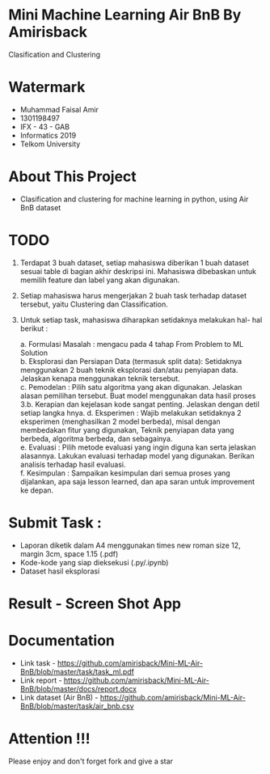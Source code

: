 # Mini Machine Learning Air BnB By Amirisback
Clasification and Clustering

# Watermark
- Muhammad Faisal Amir
- 1301198497
- IFX - 43 - GAB
- Informatics 2019
- Telkom University

# About This Project
- Clasification and clustering for machine learning in python, using Air BnB dataset

# TODO
1. Terdapat 3 buah dataset, setiap mahasiswa  diberikan 1 buah  dataset sesuai table di bagian akhir deskripsi ini.  Mahasiswa dibebaskan untuk memilih feature dan label yang akan digunakan.  
2. Setiap mahasiswa  harus  mengerjakan 2 buah task  terhadap dataset tersebut, yaitu Clustering dan  Classification. 
3. Untuk setiap task, mahasiswa diharapkan setidaknya melakukan hal- hal berikut :  


    a. Formulasi Masalah : mengacu pada 4 tahap From Problem to ML Solution  
    b. Eksplorasi dan Persiapan Data (termasuk split data): Setidaknya menggunakan 2 buah teknik eksplorasi dan/atau penyiapan data. Jelaskan kenapa menggunakan teknik tersebut.  
    c. Pemodelan : Pilih satu algoritma yang akan digunakan. Jelaskan alasan pemilihan tersebut. Buat model menggunakan data hasil proses 3.b. Kerapian dan kejelasan kode sangat penting. Jelaskan dengan detil setiap langka hnya. 
    d. Eksperimen : Wajib melakukan setidaknya 2 eksperimen (menghasilkan 2 model berbeda), misal dengan membedakan fitur yang digunakan, Teknik penyiapan data yang berbeda, algoritma berbeda, dan sebagainya.  
    e. Evaluasi : Pilih metode evaluasi yang ingin diguna kan serta jelaskan alasannya. Lakukan evaluasi terhadap model yang digunakan. Berikan analisis terhadap hasil evaluasi.  
    f. Kesimpulan : Sampaikan kesimpulan dari semua proses yang dijalankan, apa saja lesson learned, dan apa saran untuk improvement ke depan.

 
# Submit Task :
- Laporan diketik dalam A4 menggunakan   times new roman size 12, margin 3cm, space 1.15 (.pdf)  
- Kode-kode yang siap dieksekusi (.py/.ipynb) 
- Dataset hasil eksplorasi 

# Result - Screen Shot App

# Documentation
- Link task - https://github.com/amirisback/Mini-ML-Air-BnB/blob/master/task/task_ml.pdf
- Link report - https://github.com/amirisback/Mini-ML-Air-BnB/blob/master/docs/report.docx
- Link dataset (Air BnB) -  https://github.com/amirisback/Mini-ML-Air-BnB/blob/master/task/air_bnb.csv

# Attention !!!
Please enjoy and don't forget fork and give a star